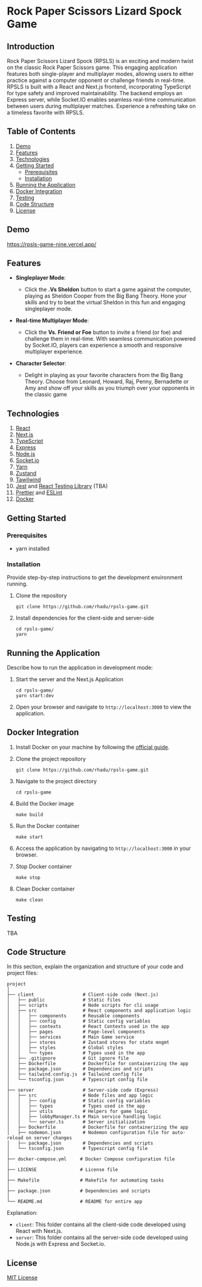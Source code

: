 # Rock Paper Scissors Lizard Spock Game

## Introduction

Rock Paper Scissors Lizard Spock (RPSLS) is an exciting and modern twist on the classic Rock Paper Scissors game. This engaging application features both single-player and multiplayer modes, allowing users to either practice against a computer opponent or challenge friends in real-time. RPSLS is built with a React and Next.js frontend, incorporating TypeScript for type safety and improved maintainability. The backend employs an Express server, while Socket.IO enables seamless real-time communication between users during multiplayer matches. Experience a refreshing take on a timeless favorite with RPSLS.

## Table of Contents

1. [Demo](#demo)
2. [Features](#features)
3. [Technologies](#technologies)
4. [Getting Started](#getting-started)
   - [Prerequisites](#prerequisites)
   - [Installation](#installation)
5. [Running the Application](#running-the-application)
6. [Docker Integration](#docker-integration)
7. [Testing](#testing)
8. [Code Structure](#code-structure)
9. [License](#license)

## Demo

https://rpsls-game-nine.vercel.app/

## Features

- **Singleplayer Mode**:

  - Click the **.Vs Sheldon** button to start a game against the computer, playing as Sheldon Cooper from the Big Bang Theory. Hone your skills and try to beat the virtual Sheldon in this fun and engaging singleplayer mode.

- **Real-time Multiplayer Mode**:

  - Click the **Vs. Friend or Foe** button to invite a friend (or foe) and challenge them in real-time. With seamless communication powered by Socket.IO, players can experience a smooth and responsive multiplayer experience.

- **Character Selector**:
  - Delight in playing as your favorite characters from the Big Bang Theory. Choose from Leonard, Howard, Raj, Penny, Bernadette or Amy and show off your skills as you triumph over your opponents in the classic game

## Technologies

1. [React](https://reactjs.org/)
2. [Next.js](https://nextjs.org/)
3. [TypeScript](https://www.typescriptlang.org/)
4. [Express](https://expressjs.com/)
5. [Node.js](https://nodejs.org/)
6. [Socket.io](https://socket.io/)
7. [Yarn](https://yarnpkg.com/)
8. [Zustand](https://zustand-demo.pmnd.rs/)
9. [Tawilwind](https://tailwindcss.com/)
10. [Jest](https://jestjs.io/) and [React Testing Library](https://testing-library.com/docs/react-testing-library/intro) (TBA)
11. [Prettier](https://prettier.io/) and [ESLint](https://eslint.org/)
12. [Docker](https://www.docker.com/)

## Getting Started

### Prerequisites

- yarn installed

### Installation

Provide step-by-step instructions to get the development environment running.

1. Clone the repository

   ```
   git clone https://github.com/rhadu/rpsls-game.git
   ```

2. Install dependencies for the client-side and server-side
   ```
   cd rpsls-game/
   yarn
   ```

## Running the Application

Describe how to run the application in development mode:

1. Start the server and the Next.js Application

   ```
   cd rpsls-game/
   yarn start:dev
   ```

2. Open your browser and navigate to `http://localhost:3000` to view the application.

## Docker Integration

1. Install Docker on your machine by following the [official guide](https://docs.docker.com/get-docker/).
2. Clone the project repository
   ```
   git clone https://github.com/rhadu/rpsls-game.git
   ```
3. Navigate to the project directory
   ```
   cd rpsls-game
   ```
4. Build the Docker image
   ```
   make build
   ```
5. Run the Docker container
   ```
   make start
   ```
6. Access the application by navigating to `http://localhost:3000` in your browser.

7. Stop Docker container

   ```
   make stop
   ```

8. Clean Docker container

   ```
   make clean
   ```

## Testing

TBA

## Code Structure

In this section, explain the organization and structure of your code and project files:

```
project
│
├── client                  # Client-side code (Next.js)
│   ├── public              # Static files
│   ├── scripts             # Node scripts for cli usage
│   ├── src                 # React components and application logic
│   │   ├── components      # Reusable components
│   │   ├── config          # Static config variables
│   │   ├── contexts        # React Contexts used in the app
│   │   ├── pages           # Page-level components
│   │   ├── services        # Main Game service
│   │   ├── stores          # Zustand stores for state mngmt
│   │   ├── styles          # Global styles
│   │   └── types           # Types used in the app
│   ├── .gitignore          # Git ignore file
│   ├── Dockerfile          # Dockerfile for containerizing the app
│   ├── package.json        # Dependencies and scripts
│   ├── tailwind.config.js  # Tailwind config file
│   └── tsconfig.json       # Typescript config file
│
├── server                  # Server-side code (Express)
│   ├── src                 # Node files and app logic
│   │   ├── config          # Static config variables
│   │   ├── types           # Types used in the app
│   │   ├── utils           # Helpers for game logic
│   │   ├── lobbyManager.ts # Main service handling logic
│   │   └── server.ts       # Server initialization
│   ├── Dockerfile          # Dockerfile for containerizing the app
│   ├── nodemon.json        # Nodemon configuration file for auto-reload on server changes
│   ├── package.json        # Dependencies and scripts
│   └── tsconfig.json       # Typescript config file
│
├── docker-compose.yml     # Docker Compose configuration file
│
├── LICENSE                # License file
│
├── Makefile               # Makefile for automating tasks
│
├── package.json           # Dependencies and scripts
│
└── README.md              # README for entire app
```

Explanation:

- `client`: This folder contains all the client-side code developed using React with Next.js.
- `server`: This folder contains all the server-side code developed using Node.js with Express and Socket.io.

## License

[MIT License](./LICENSE)
